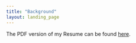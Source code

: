 ```yaml
---
title: "Background"
layout: landing_page
---
```


The PDF version of my Resume can be found [here](DinhVietQuang_Resume.pdf).